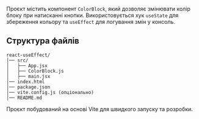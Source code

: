 Проєкт містить компонент `ColorBlock`, який дозволяє змінювати колір блоку при натисканні кнопки. Використовується хук `useState` для збереження кольору та `useEffect` для логування змін у консоль.

## Структура файлів

```
react-useEffect/
│── src/
│   ├── App.jsx
│   ├── ColorBlock.js
│   ├── main.jsx
│── index.html
│── package.json
│── vite.config.js (опціонально)
│── README.md
```

Проєкт побудований на основі Vite для швидкого запуску та розробки.
